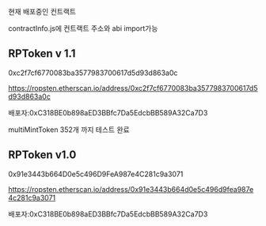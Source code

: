 현재 배포중인 컨트랙트

contractInfo.js에 컨트랙트 주소와 abi import가능

## RPToken v 1.1

0xc2f7cf6770083ba3577983700617d5d93d863a0c

https://ropsten.etherscan.io/address/0xc2f7cf6770083ba3577983700617d5d93d863a0c

배포자:0xC318BE0b898aED3BBfc7Da5EdcbBB589A32Ca7D3

multiMintToken 352개 까지 테스트 완료

## RPToken v1.0

0x91e3443b664D0e5c496D9FeA987e4C281c9a3071

https://ropsten.etherscan.io/address/0x91e3443b664d0e5c496d9fea987e4c281c9a3071

배포자:0xC318BE0b898aED3BBfc7Da5EdcbBB589A32Ca7D3
